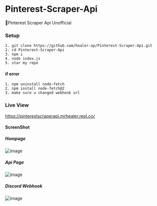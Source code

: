 # Pinterest-Scraper-Api
📌Pinterest Scraper Api Unofficial 


### Setup
```
1. git clone https://github.com/healer-op/Pinterest-Scraper-Api.git
2. cd Pinterest-Scraper-Api
3. npm i
4. node index.js
5. star my repo
```

#### if error
```
1. npm uninstall node-fetch
2. npm install node-fetch@2
3. make sure u changed webhook url
```

### Live View 
https://pinterestscraperapi.mrhealer.repl.co/

#### ScreenShot

##### Hompage
![image](https://user-images.githubusercontent.com/65026164/161368092-7a6c876d-ce58-47ec-8440-fbc30b628b85.png)
##### Api Page
![image](https://user-images.githubusercontent.com/65026164/161368109-89d037f1-e707-47be-afe5-de1740189a9d.png)
##### Discord Webhook
![image](https://user-images.githubusercontent.com/65026164/161368146-fbbacca6-a5ee-4d73-8058-3e22681c2357.png)

